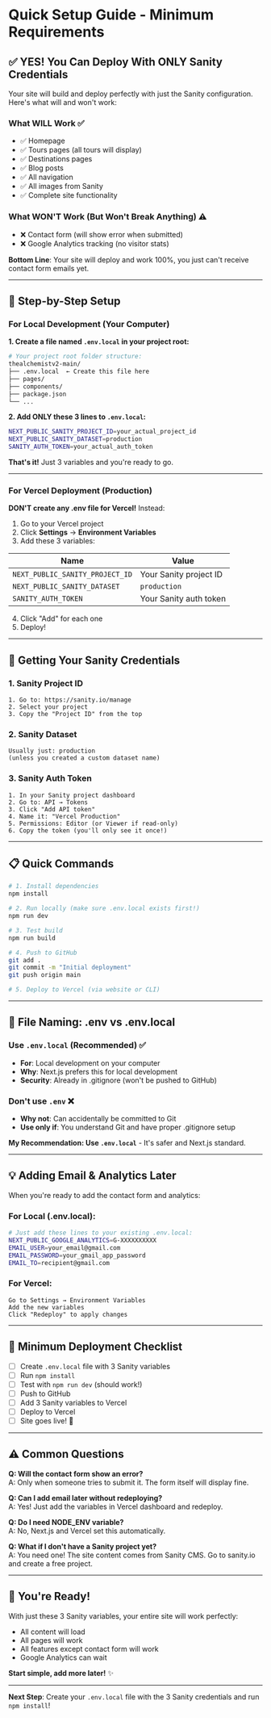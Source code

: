 # Quick Setup Guide - Minimum Requirements

## ✅ YES! You Can Deploy With ONLY Sanity Credentials

Your site will build and deploy perfectly with just the Sanity configuration. Here's what will and won't work:

### What WILL Work ✅
- ✅ Homepage
- ✅ Tours pages (all tours will display)
- ✅ Destinations pages
- ✅ Blog posts
- ✅ All navigation
- ✅ All images from Sanity
- ✅ Complete site functionality

### What WON'T Work (But Won't Break Anything) ⚠️
- ❌ Contact form (will show error when submitted)
- ❌ Google Analytics tracking (no visitor stats)

**Bottom Line**: Your site will deploy and work 100%, you just can't receive contact form emails yet.

---

## 📝 Step-by-Step Setup

### For Local Development (Your Computer)

**1. Create a file named `.env.local` in your project root:**

```bash
# Your project root folder structure:
thealchemistv2-main/
├── .env.local  ← Create this file here
├── pages/
├── components/
├── package.json
└── ...
```

**2. Add ONLY these 3 lines to `.env.local`:**

```bash
NEXT_PUBLIC_SANITY_PROJECT_ID=your_actual_project_id
NEXT_PUBLIC_SANITY_DATASET=production
SANITY_AUTH_TOKEN=your_actual_auth_token
```

**That's it!** Just 3 variables and you're ready to go.

---

### For Vercel Deployment (Production)

**DON'T create any .env file for Vercel!** Instead:

1. Go to your Vercel project
2. Click **Settings** → **Environment Variables**
3. Add these 3 variables:

| Name | Value |
|------|-------|
| `NEXT_PUBLIC_SANITY_PROJECT_ID` | Your Sanity project ID |
| `NEXT_PUBLIC_SANITY_DATASET` | `production` |
| `SANITY_AUTH_TOKEN` | Your Sanity auth token |

4. Click "Add" for each one
5. Deploy!

---

## 🔑 Getting Your Sanity Credentials

### 1. Sanity Project ID
```
1. Go to: https://sanity.io/manage
2. Select your project
3. Copy the "Project ID" from the top
```

### 2. Sanity Dataset
```
Usually just: production
(unless you created a custom dataset name)
```

### 3. Sanity Auth Token
```
1. In your Sanity project dashboard
2. Go to: API → Tokens
3. Click "Add API token"
4. Name it: "Vercel Production"
5. Permissions: Editor (or Viewer if read-only)
6. Copy the token (you'll only see it once!)
```

---

## 📋 Quick Commands

```bash
# 1. Install dependencies
npm install

# 2. Run locally (make sure .env.local exists first!)
npm run dev

# 3. Test build
npm run build

# 4. Push to GitHub
git add .
git commit -m "Initial deployment"
git push origin main

# 5. Deploy to Vercel (via website or CLI)
```

---

## 🎯 File Naming: .env vs .env.local

### Use `.env.local` (Recommended) ✅
- **For**: Local development on your computer
- **Why**: Next.js prefers this for local development
- **Security**: Already in .gitignore (won't be pushed to GitHub)

### Don't use `.env` ❌
- **Why not**: Can accidentally be committed to Git
- **Use only if**: You understand Git and have proper .gitignore setup

**My Recommendation: Use `.env.local`** - It's safer and Next.js standard.

---

## 💡 Adding Email & Analytics Later

When you're ready to add the contact form and analytics:

### For Local (.env.local):
```bash
# Just add these lines to your existing .env.local:
NEXT_PUBLIC_GOOGLE_ANALYTICS=G-XXXXXXXXXX
EMAIL_USER=your_email@gmail.com
EMAIL_PASSWORD=your_gmail_app_password
EMAIL_TO=recipient@gmail.com
```

### For Vercel:
```
Go to Settings → Environment Variables
Add the new variables
Click "Redeploy" to apply changes
```

---

## 🚀 Minimum Deployment Checklist

- [ ] Create `.env.local` file with 3 Sanity variables
- [ ] Run `npm install`
- [ ] Test with `npm run dev` (should work!)
- [ ] Push to GitHub
- [ ] Add 3 Sanity variables to Vercel
- [ ] Deploy to Vercel
- [ ] Site goes live! 🎉

---

## ⚠️ Common Questions

**Q: Will the contact form show an error?**  
A: Only when someone tries to submit it. The form itself will display fine.

**Q: Can I add email later without redeploying?**  
A: Yes! Just add the variables in Vercel dashboard and redeploy.

**Q: Do I need NODE_ENV variable?**  
A: No, Next.js and Vercel set this automatically.

**Q: What if I don't have a Sanity project yet?**  
A: You need one! The site content comes from Sanity CMS. Go to sanity.io and create a free project.

---

## 🎊 You're Ready!

With just these 3 Sanity variables, your entire site will work perfectly:
- All content will load
- All pages will work
- All features except contact form will work
- Google Analytics can wait

**Start simple, add more later!** ✨

---

**Next Step**: Create your `.env.local` file with the 3 Sanity credentials and run `npm install`!

